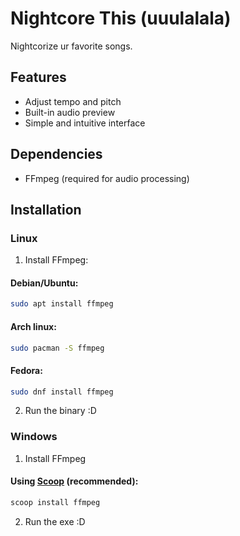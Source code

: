 # Nightcore This (uuulalala)

Nightcorize ur favorite songs.

## Features
- Adjust tempo and pitch
- Built-in audio preview
- Simple and intuitive interface

## Dependencies
- FFmpeg (required for audio processing)

## Installation
### Linux
1. Install FFmpeg:
#### Debian/Ubuntu:
```bash
sudo apt install ffmpeg
```
#### Arch linux:
```bash
sudo pacman -S ffmpeg
```
#### Fedora:
```bash
sudo dnf install ffmpeg
```
2. Run the binary :D

### Windows
1. Install FFmpeg 
#### Using [Scoop](https://scoop.sh) (recommended):
```powershell
scoop install ffmpeg
```
2. Run the exe :D 

